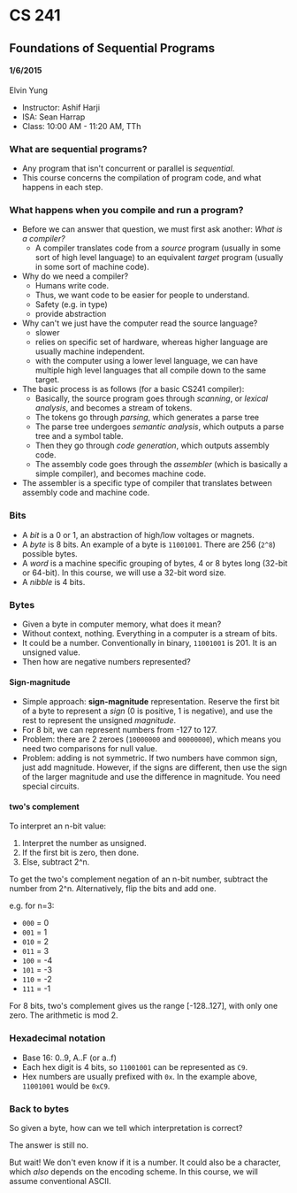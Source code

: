 # CS 241
## Foundations of Sequential Programs
#### 1/6/2015
Elvin Yung

* Instructor: Ashif Harji
* ISA: Sean Harrap
* Class: 10:00 AM - 11:20 AM, TTh

### What are sequential programs?
* Any program that isn't concurrent or parallel is *sequential*.
* This course concerns the compilation of program code, and what happens in each step.

### What happens when you compile and run a program?
* Before we can answer that question, we must first ask another: *What is a compiler?*
    * A compiler translates code from a *source* program (usually in some sort of high level language) to an equivalent *target* program (usually in some sort of machine code).
* Why do we need a compiler?
    * Humans write code.
    * Thus, we want code to be easier for people to understand.
    * Safety (e.g. in type)
    * provide abstraction
* Why can't we just have the computer read the source language?
    * slower
    * relies on specific set of hardware, whereas higher language are usually machine independent.
    * with the computer using a lower level language, we can have multiple high level languages that all compile down to the same target.
* The basic process is as follows (for a basic CS241 compiler):
    * Basically, the source program goes through *scanning*, or *lexical analysis*, and becomes a stream of tokens. 
    * The tokens go through *parsing*, which generates a parse tree
    * The parse tree undergoes *semantic analysis*, which outputs a parse tree and a symbol table.
    * Then they go through *code generation*, which outputs assembly code.
    * The assembly code goes through the *assembler* (which is basically a simple compiler), and becomes machine code.
* The assembler is a specific type of compiler that translates between assembly code and machine code.

### Bits
* A *bit* is a 0 or 1, an abstraction of high/low voltages or magnets.
* A *byte* is 8 bits. An example of a byte is `11001001`. There are 256 (`2^8`) possible bytes.
* A *word* is a machine specific grouping of bytes, 4 or 8 bytes long (32-bit or 64-bit). In this course, we will use a 32-bit word size.
* A *nibble* is 4 bits.

### Bytes
* Given a byte in computer memory, what does it mean?
* Without context, nothing. Everything in a computer is a stream of bits.
* It could be a number. Conventionally in binary, `11001001` is 201. It is an unsigned value.
* Then how are negative numbers represented?

#### Sign-magnitude
* Simple approach: **sign-magnitude** representation. Reserve the first bit of a byte to represent a *sign* (0 is positive, 1 is negative), and use the rest to represent the unsigned *magnitude*. 
* For 8 bit, we can represent numbers from -127 to 127.
* Problem: there are 2 zeroes (`10000000` and `00000000`), which means you need two comparisons for null value.
* Problem: adding is not symmetric. If two numbers have common sign, just add magnitude. However, if the signs are different, then use the sign of the larger magnitude and use the difference in magnitude. You need special circuits.

#### two's complement
To interpret an n-bit value:
1) Interpret the number as unsigned.
2) If the first bit is zero, then done.
3) Else, subtract 2^n.

To get the two's complement negation of an n-bit number, subtract the number from 2^n. Alternatively, flip the bits and add one.

e.g. for n=3:
* `000` = 0
* `001` = 1
* `010` = 2
* `011` = 3
* `100` = -4
* `101` = -3
* `110` = -2
* `111` = -1

For 8 bits, two's complement gives us the range [-128..127], with only one zero. The arithmetic is mod 2.

### Hexadecimal notation
* Base 16: 0..9, A..F (or a..f)
* Each hex digit is 4 bits, so `11001001` can be represented as `C9`.
* Hex numbers are usually prefixed with `0x`. In the example above, `11001001` would be `0xC9`.


### Back to bytes
So given a byte, how can we tell which interpretation is correct?

The answer is still no.

But wait! We don't even know if it is a number. It could also be a character, which *also* depends on the encoding scheme. In this course, we will assume conventional ASCII.

